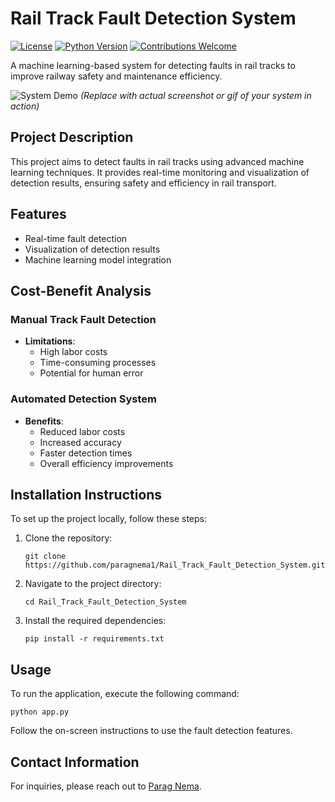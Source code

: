 # Rail Track Fault Detection System


[![License](https://img.shields.io/badge/license-MIT-blue.svg)](https://github.com/paragnema1/Rail_Track_Fault_Detection_System/blob/main/LICENSE)
[![Python Version](https://img.shields.io/badge/python-3.8%2B-blue)](https://www.python.org/)
[![Contributions Welcome](https://img.shields.io/badge/contributions-welcome-brightgreen.svg)](https://github.com/paragnema1/Rail_Track_Fault_Detection_System/pulls)

A machine learning-based system for detecting faults in rail tracks to improve railway safety and maintenance efficiency.

![System Demo](https://via.placeholder.com/800x400?text=Rail+Track+Fault+Detection+Demonstration) 
*(Replace with actual screenshot or gif of your system in action)*

## Project Description
This project aims to detect faults in rail tracks using advanced machine learning techniques. It provides real-time monitoring and visualization of detection results, ensuring safety and efficiency in rail transport.

## Features
- Real-time fault detection
- Visualization of detection results
- Machine learning model integration

## Cost-Benefit Analysis
### Manual Track Fault Detection
- **Limitations**: 
  - High labor costs
  - Time-consuming processes
  - Potential for human error

### Automated Detection System
- **Benefits**:
  - Reduced labor costs
  - Increased accuracy
  - Faster detection times
  - Overall efficiency improvements

## Installation Instructions
To set up the project locally, follow these steps:
1. Clone the repository:
   ```
   git clone https://github.com/paragnema1/Rail_Track_Fault_Detection_System.git
   ```
2. Navigate to the project directory:
   ```
   cd Rail_Track_Fault_Detection_System
   ```
3. Install the required dependencies:
   ```
   pip install -r requirements.txt
   ```

## Usage
To run the application, execute the following command:
```
python app.py
```
Follow the on-screen instructions to use the fault detection features.

## Contact Information
For inquiries, please reach out to [Parag Nema](https://www.linkedin.com/in/parag-nema).

